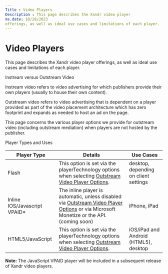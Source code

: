 ```yaml
---
Title : Video Players
Description : This page describes the Xandr video player
ms.date: 10/28/2023
offerings, as well as ideal use cases and limitations of each player.
---
```



# Video Players



This page describes the Xandr video player
offerings, as well as ideal use cases and limitations of each player.

Instream versus Outstream Video

Instream video refers to video advertising for which publishers provide
their own players (usually to house their own content).

Outstream video refers to video advertising that is dependent on a
player provided as part of the video placement architecture which has
zero footprint and expands as needed to host an ad on the page.

This page concerns the various player options we provide for outstream
video (including outstream mediation) when players are not hosted by the
publisher.

Player Types and Uses

<table class="table">
<thead class="thead">
<tr class="header row">
<th id="ID-0000483b__entry__1" class="entry">Player Type</th>
<th id="ID-0000483b__entry__2" class="entry">Details</th>
<th id="ID-0000483b__entry__3" class="entry">Use Cases</th>
</tr>
</thead>
<tbody class="tbody">
<tr class="odd row">
<td class="entry" headers="ID-0000483b__entry__1">Flash</td>
<td class="entry" headers="ID-0000483b__entry__2">This option is set via
the playerTechnology options when selecting <a
href="outstream-video-player-options.md" class="xref">Outstream Video
Player Options</a>.</td>
<td class="entry" headers="ID-0000483b__entry__3">desktop, depending on
client settings</td>
</tr>
<tr class="even row">
<td class="entry" headers="ID-0000483b__entry__1">Inline IOS/Javascript
VPAID*</td>
<td class="entry" headers="ID-0000483b__entry__2">The inline player is
automatic, unless disabled via <a
href="outstream-video-player-options.md" class="xref">Outstream Video
Player Options</a> or via Microsoft Monetize or the
API. (coming soon)</td>
<td class="entry" headers="ID-0000483b__entry__3">iPhone, iPad</td>
</tr>
<tr class="odd row">
<td class="entry" headers="ID-0000483b__entry__1">HTML5/JavaScript</td>
<td class="entry" headers="ID-0000483b__entry__2">This option is set via
the playerTechnology options when selecting <a
href="outstream-video-player-options.md" class="xref">Outstream Video
Player Options</a>.</td>
<td class="entry" headers="ID-0000483b__entry__3">iOS/iPad and Android
(HTML5), desktop</td>
</tr>
</tbody>
</table>



<b>Note:</b> The JavaScript VPAID player will
be included in a subsequent release of Xandr
video players.






